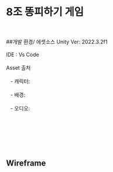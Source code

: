 # 8조 똥피하기 게임

<br/><br/>
##개발 환경/ 에셋소스
Unity Ver: 2022.3.2f1<br/><br/>
IDE : Vs Code <br/><br/>
Asset 출처 <br/><br/>
&nbsp;&nbsp;&nbsp;- 캐릭터: <br/><br/>
&nbsp;&nbsp;&nbsp;- 배경: <br/><br/>
&nbsp;&nbsp;&nbsp;- 오디오: <br/><br/>

<br/><br/><br/><br/>

## Wireframe
